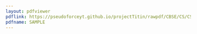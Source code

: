 ```yaml
---
layout: pdfviewer
pdflink: https://pseudoforceyt.github.io/projectTitin/rawpdf/CBSE/CS/CS_UT1_WS_REVISED_20230528_01.pdf
pdfname: SAMPLE
---
```


